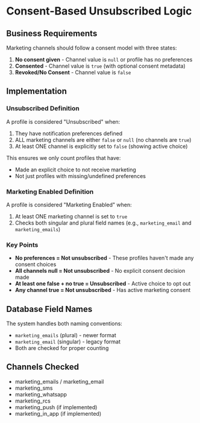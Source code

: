 # Consent-Based Unsubscribed Logic

## Business Requirements
Marketing channels should follow a consent model with three states:
1. **No consent given** - Channel value is `null` or profile has no preferences
2. **Consented** - Channel value is `true` (with optional consent metadata)
3. **Revoked/No Consent** - Channel value is `false`

## Implementation

### Unsubscribed Definition
A profile is considered "Unsubscribed" when:
1. They have notification preferences defined
2. ALL marketing channels are either `false` or `null` (no channels are `true`)
3. At least ONE channel is explicitly set to `false` (showing active choice)

This ensures we only count profiles that have:
- Made an explicit choice to not receive marketing
- Not just profiles with missing/undefined preferences

### Marketing Enabled Definition
A profile is considered "Marketing Enabled" when:
1. At least ONE marketing channel is set to `true`
2. Checks both singular and plural field names (e.g., `marketing_email` and `marketing_emails`)

### Key Points
- **No preferences = Not unsubscribed** - These profiles haven't made any consent choices
- **All channels null = Not unsubscribed** - No explicit consent decision made
- **At least one false + no true = Unsubscribed** - Active choice to opt out
- **Any channel true = Not unsubscribed** - Has active marketing consent

## Database Field Names
The system handles both naming conventions:
- `marketing_emails` (plural) - newer format
- `marketing_email` (singular) - legacy format
- Both are checked for proper counting

## Channels Checked
- marketing_emails / marketing_email
- marketing_sms
- marketing_whatsapp
- marketing_rcs
- marketing_push (if implemented)
- marketing_in_app (if implemented)



